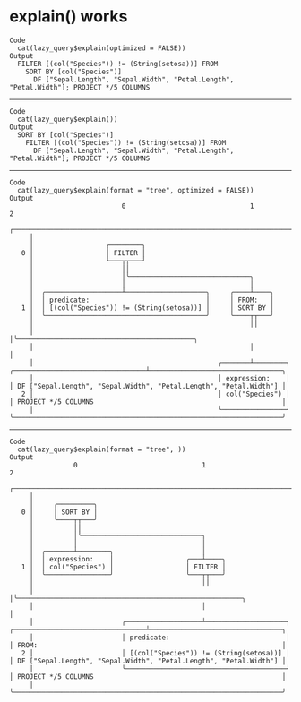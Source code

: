# explain() works

    Code
      cat(lazy_query$explain(optimized = FALSE))
    Output
      FILTER [(col("Species")) != (String(setosa))] FROM
        SORT BY [col("Species")]
          DF ["Sepal.Length", "Sepal.Width", "Petal.Length", "Petal.Width"]; PROJECT */5 COLUMNS

---

    Code
      cat(lazy_query$explain())
    Output
      SORT BY [col("Species")]
        FILTER [(col("Species")) != (String(setosa))] FROM
          DF ["Sepal.Length", "Sepal.Width", "Petal.Length", "Petal.Width"]; PROJECT */5 COLUMNS

---

    Code
      cat(lazy_query$explain(format = "tree", optimized = FALSE))
    Output
                                0                               1                                             2
         ┌───────────────────────────────────────────────────────────────────────────────────────────────────────────────────────────────────────
         │
         │                  ╭────────╮
       0 │                  │ FILTER │
         │                  ╰───┬┬───╯
         │                      ││
         │                      │╰──────────────────────────────╮
         │                      │                               │
         │  ╭───────────────────┴────────────────────╮     ╭────┴────╮
         │  │ predicate:                             │     │ FROM:   │
       1 │  │ [(col("Species")) != (String(setosa))] │     │ SORT BY │
         │  ╰────────────────────────────────────────╯     ╰────┬┬───╯
         │                                                      ││
         │                                                      │╰────────────────────────────────────────────╮
         │                                                      │                                             │
         │                                              ╭───────┴────────╮  ╭─────────────────────────────────┴─────────────────────────────────╮
         │                                              │ expression:    │  │ DF ["Sepal.Length", "Sepal.Width", "Petal.Length", "Petal.Width"] │
       2 │                                              │ col("Species") │  │ PROJECT */5 COLUMNS                                               │
         │                                              ╰────────────────╯  ╰───────────────────────────────────────────────────────────────────╯

---

    Code
      cat(lazy_query$explain(format = "tree", ))
    Output
                    0                               1                                                         2
         ┌───────────────────────────────────────────────────────────────────────────────────────────────────────────────────────────────────────
         │
         │     ╭─────────╮
       0 │     │ SORT BY │
         │     ╰────┬┬───╯
         │          ││
         │          │╰──────────────────────────────╮
         │          │                               │
         │  ╭───────┴────────╮                      │
         │  │ expression:    │                  ╭───┴────╮
       1 │  │ col("Species") │                  │ FILTER │
         │  ╰────────────────╯                  ╰───┬┬───╯
         │                                          ││
         │                                          │╰────────────────────────────────────────────────────────╮
         │                                          │                                                         │
         │                      ╭───────────────────┴────────────────────╮  ╭─────────────────────────────────┴─────────────────────────────────╮
         │                      │ predicate:                             │  │ FROM:                                                             │
       2 │                      │ [(col("Species")) != (String(setosa))] │  │ DF ["Sepal.Length", "Sepal.Width", "Petal.Length", "Petal.Width"] │
         │                      ╰────────────────────────────────────────╯  │ PROJECT */5 COLUMNS                                               │
         │                                                                  ╰───────────────────────────────────────────────────────────────────╯

